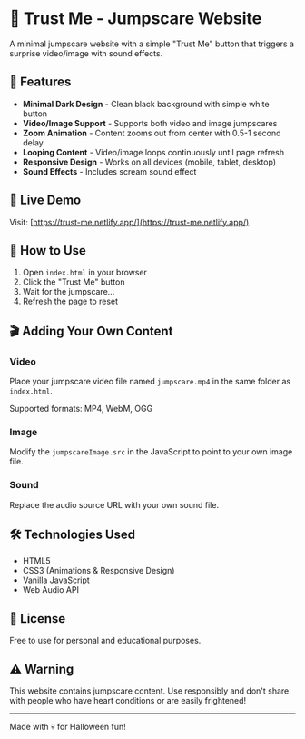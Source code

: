 # 👻 Trust Me - Jumpscare Website

A minimal jumpscare website with a simple "Trust Me" button that triggers a surprise video/image with sound effects.

## 🎯 Features

- **Minimal Dark Design** - Clean black background with simple white button
- **Video/Image Support** - Supports both video and image jumpscares
- **Zoom Animation** - Content zooms out from center with 0.5-1 second delay
- **Looping Content** - Video/image loops continuously until page refresh
- **Responsive Design** - Works on all devices (mobile, tablet, desktop)
- **Sound Effects** - Includes scream sound effect

## 🚀 Live Demo

Visit: [https://trust-me.netlify.app/](https://trust-me.netlify.app/)

## 📱 How to Use

1. Open `index.html` in your browser
2. Click the "Trust Me" button
3. Wait for the jumpscare...
4. Refresh the page to reset

## 🎬 Adding Your Own Content

### Video
Place your jumpscare video file named `jumpscare.mp4` in the same folder as `index.html`.

Supported formats: MP4, WebM, OGG

### Image
Modify the `jumpscareImage.src` in the JavaScript to point to your own image file.

### Sound
Replace the audio source URL with your own sound file.

## 🛠️ Technologies Used

- HTML5
- CSS3 (Animations & Responsive Design)
- Vanilla JavaScript
- Web Audio API

## 📄 License

Free to use for personal and educational purposes.

## ⚠️ Warning

This website contains jumpscare content. Use responsibly and don't share with people who have heart conditions or are easily frightened!

---

Made with 💀 for Halloween fun!

